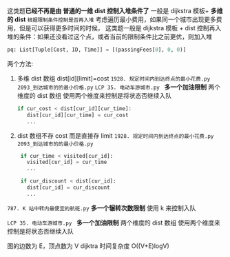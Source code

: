 这类题**已经不再是由 普通的一维 dist 控制入堆条件了** 一般是 dijkstra 模板+ **多维的 dist** `根据限制条件控制是否再入堆`
考虑遍历最小费用，如果同一个城市出现更多费用，但是可以获得更多时间的时候，
这类题一般是 dijkstra 模板 + dist 控制再入堆的条件：如果还没看过这个点，或者当前的限制条件比之前更优，则加入堆

```Python
pq: List[Tuple[Cost, ID, Time]] = [(passingFees[0], 0, 0)]
```

两个方法:

1. 多维 dist 数组 dist[id][limit]=cost
   `1928. 规定时间内到达终点的最小花费.py`
   `2093_到达城市的的最小价格.py`
   `LCP 35. 电动车游城市.py `
   **多一个加油限制**
   两个维度的 dist 数组
   使用两个维度来控制是将状态否继续入队
   ```Python
   if cur_cost < dist[cur_id][cur_time]:
      dist[cur_id][cur_time] = cur_cost
      ...
   ```
2. dist 数组不存 cost 而是直接存 limit
   `1928. 规定时间内到达终点的最小花费.py`
   `2093_到达城市的的最小价格.py`

   ```Python
    if cur_time < visited[cur_id]:
      visited[cur_id] = cur_time
      ...

    if cur_discount < dist[cur_id]:
      dist[cur_id] = cur_discount
      ...

   ```

`787. K 站中转内最便宜的航班.py`
**多一个辗转次数限制**
使用 k 来控制入队

`LCP 35. 电动车游城市.py `
**多一个加油限制**
两个维度的 dist 数组
使用两个维度来控制是将状态否继续入队

图的边数为 E，顶点数为 V
dijktra 时间复杂度 O((V+E)logV)
